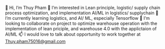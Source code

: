 👋 Hi, I’m Thuy Pham
👀 I’m interested in Lean principle, logistic/ supply chain process optimization, and implementation AI/ML in logistics/ supplychain
🌱 I’m currently learning logistics, and AI/ ML, especially Tensorflow
💞️ I’m looking to collaborate on project to optimize warehouse operation with the implementation of lean priciple, and warehouse 4.0 with the applictaion of AI/ML
📫 I would love to talk about opportunity to work together at Thuy.pham75016@gmail.com
<!---
ThuyPh-am/ThuyPh-am is a ✨ special ✨ repository because its `README.md` (this file) appears on your GitHub profile.
You can click the Preview link to take a look at your changes.
--->
